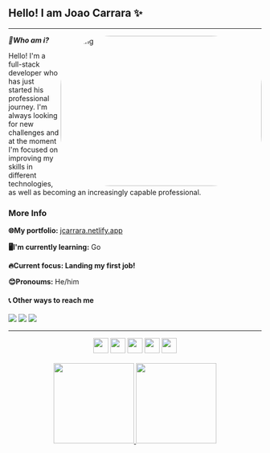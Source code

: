 ## Hello! I am Joao Carrara ✨

---

***🤔Who am i?***   <img align="right" alt="Coding" width="400" src="assets/dog.gif"  height="299" width="302" style="border-radius:100px">

Hello! I'm a full-stack developer who has just started his professional journey.
I'm always looking for new challenges and at the moment I'm focused on improving my skills in different technologies, as well as becoming an increasingly capable professional.

### More Info
**🌐My portfolio:**  [ jcarrara.netlify.app](https://jcarrara.netlify.app/)

**🖥️I'm currently learning:**  Go 

**🔥Current focus: Landing my first job!** 

**😊Pronoums:** He/him

#### 📞 Other ways to reach me 

<div align="left">
 <a href="https://discord.com/users/162296515585507329/" target="_blank"><img src="https://img.shields.io/badge/Discord-7289DA?style=for-the-badge&logo=discord&logoColor=white" target="_blank"></a> 
  <a href = "mailto:joao.queirozcarrara@gmail.com"><img src="https://img.shields.io/badge/-Gmail-%23333?style=for-the-badge&logo=gmail&logoColor=white" target="_blank"></a>
  <a href="https://www.linkedin.com/in/queirozcarrara/" target="_blank"><img src="https://img.shields.io/badge/-LinkedIn-%230077B5?style=for-the-badge&logo=linkedin&logoColor=white" target="_blank"></a> 
</div>  

---

<div align="center">
 <img height="30em" src="https://img.shields.io/badge/-ReactJs-61DAFB?logo=react&logoColor=white&style=for-the-badge"/>
 <img height="30em" src="https://img.shields.io/badge/go-%2300ADD8.svg?style=for-the-badge&logo=go&logoColor=white"/>
 <img height="30em" src="https://img.shields.io/badge/javascript-%23323330.svg?style=for-the-badge&logo=javascript&logoColor=white"/>
 <img height="30em" src="https://img.shields.io/badge/node.js-6DA55F?style=for-the-badge&logo=node.js&logoColor=white) "/>
 
 <img height="30em" src="https://img.shields.io/badge/python-3670A0?style=for-the-badge&logo=python&logoColor=white"/>
 
</div>

<br/>

<div align="center">
  <a href="https://github.com/carrara1">
  <picture >
  <source height="160em"
    srcset="https://github-readme-stats.vercel.app/api?username=carrara1&show_icons=true&theme=dark&hide=contribs"
    media="(prefers-color-scheme: dark)"
  />
  <source height="160em"
    srcset="https://github-readme-stats.vercel.app/api?username=carrara1&show_icons=true&hide=contribs"
    media="(prefers-color-scheme: light), (prefers-color-scheme: no-preference)"
  />
  <img src="https://github-readme-stats.vercel.app/api?username=carrara1&show_icons=true&hide=contribs" />
</picture>
   
   <img height="160em" src="https://github-readme-stats.vercel.app/api/top-langs/?username=Carrara1&layout=compact&langs_count=7&theme=dark#gh-dark-mode-only"/>
</div>
